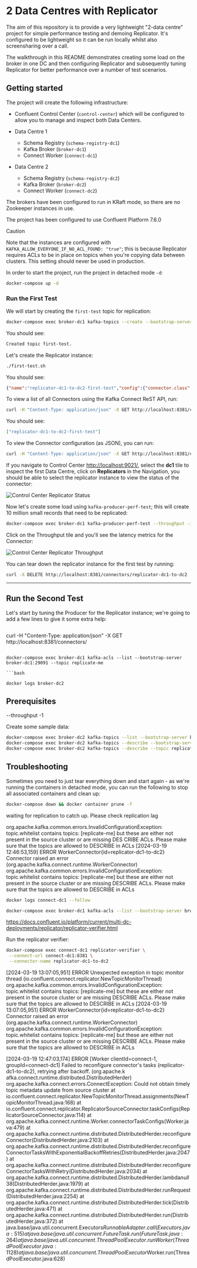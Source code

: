# 2 Data Centres with Replicator

The aim of this repository is to provide a very lightweight "2-data centre" project for simple performance testing and demoing Replicator.  It's configured to be lightweight so it can be run locally whilst also screensharing over a call.

The walkthrough in this README demonstrates creating some load on the broker in one DC and then configuring Replicator and subsequently tuning Replicator for better performance over a number of test scenarios.

## Getting started

The project will create the following infrastructure:

- Confluent Control Center (`control-center`) which will be configured to allow you to manage and inspect both Data Centers.

- Data Centre 1
  - Schema Registry (`schema-registry-dc1`)
  - Kafka Broker (`broker-dc1`)
  - Connect Worker (`connect-dc1`)

- Data Centre 2
  - Schema Registry (`schema-registry-dc2`)
  - Kafka Broker (`broker-dc2`)
  - Connect Worker (`connect-dc2`)

The brokers have been configured to run in KRaft mode, so there are no Zookeeper instances in use.  

The project has been configured to use Confluent Platform 7.6.0

> [!CAUTION]
> Note that the instances are configured with `KAFKA_ALLOW_EVERYONE_IF_NO_ACL_FOUND: "true"`; this is because Replicator requires ACLs to be in place on topics when you're copying data between clusters.  This setting should never be used in production.

In order to start the project, run the project in detached mode `-d`:

```bash
docker-compose up -d
```

### Run the First Test

We will start by creating the `first-test` topic for replication:

```bash
docker-compose exec broker-dc1 kafka-topics --create --bootstrap-server broker-dc1:29091 --topic first-test --replication-factor 1 --partitions 1
```

You should see:

```bash
Created topic first-test.
```

Let's create the Replicator instance:

```bash
./first-test.sh
```

You should see:

```json
{"name":"replicator-dc1-to-dc2-first-test","config":{"connector.class":"io.confluent.connect.replicator.ReplicatorSourceConnector","src.consumer.interceptor.classes":"io.confluent.monitoring.clients.interceptor.MonitoringConsumerInterceptor","src.consumer.confluent.monitoring.interceptor.bootstrap.servers":"broker-dc2:29092","src.kafka.bootstrap.servers":"broker-dc1:29091","src.consumer.group.id":"replicator-connector-consumer-group","src.kafka.timestamps.topic.replication.factor":"1","dest.kafka.bootstrap.servers":"broker-dc2:29092","topic.whitelist":"first-test","key.converter":"io.confluent.connect.replicator.util.ByteArrayConverter","value.converter":"io.confluent.connect.replicator.util.ByteArrayConverter","header.converter":"io.confluent.connect.replicator.util.ByteArrayConverter","confluent.topic.replication.factor":"1","tasks.max":"1","topic.auto.create":"true","name":"replicator-dc1-to-dc2-first-test"},"tasks":[],"type":"source"}
```

To view a list of all Connectors using the Kafka Connect ReST API, run:

```bash
curl -H "Content-Type: application/json" -X GET http://localhost:8381/connectors/ | jq
```

You should see:

```json
["replicator-dc1-to-dc2-first-test"]
```

To view the Connector configuration (as JSON), you can run:

```bash
curl -H "Content-Type: application/json" -X GET http://localhost:8381/connectors/replicator-dc1-to-dc2-first-test | jq
```

If you navigate to Control Center <http://localhost:9021/>, select the **dc1** tile to inspect the first Data Centre, click on **Replicators** in the Navigation, you should be able to select the replicator instance to view the status of the connector:

![Control Center Replicator Status](images/dc1-replicator-status.png "DC1 Replicator Status")

Now let's create some load using `kafka-producer-perf-test`; this will create 10 million small records that need to be replicated:

```bash
docker-compose exec broker-dc1 kafka-producer-perf-test --throughput -1 --num-records 10000000 --topic first-test --record-size 10 --producer-props bootstrap.servers='broker-dc1:29091' acks=all
```

Click on the Throughput tile and you'll see the latency metrics for the Connector:

![Control Center Replicator Throughput](images/throughput-dc1.png "DC1 Replicator Throughput")

You can tear down the replicator instance for the first test by running:

```bash
curl -X DELETE http://localhost:8381/connectors/replicator-dc1-to-dc2 | jq
```

-------

## Run the Second Test

Let's start by tuning the Producer for the Replicator instance; we're going to add a few lines to give it some extra help:

```json

```



curl -H "Content-Type: application/json" -X GET http://localhost:8381/connectors/
```

docker-compose exec broker-dc1 kafka-acls --list --bootstrap-server broker-dc1:29091 --topic replicate-me

```bash

docker logs broker-dc2
```

## Prerequisites



--throughput -1

Create some sample data:




```bash
docker-compose exec broker-dc2 kafka-topics --list --bootstrap-server broker-dc2:29092
docker-compose exec broker-dc2 kafka-topics --describe --bootstrap-server broker-dc2:29092
docker-compose exec broker-dc2 kafka-topics --describe --topic replicate-me --bootstrap-server broker-dc2:29092
```



## Troubleshooting

Sometimes you need to just tear everything down and start again - as we're running the containers in detached mode, you can run the following to stop all associated containers and clean up:

```bash
docker-compose down && docker container prune -f
```

waiting for replication to catch up.  Please check replication lag

org.apache.kafka.common.errors.InvalidConfigurationException: topic.whitelist contains topics: [replicate-me] but these are either not present in the source cluster or are missing DES
CRIBE ACLs. Please make sure that the topics are allowed to DESCRIBE in ACLs
[2024-03-19 12:46:53,159] ERROR WorkerConnector{id=replicator-dc1-to-dc2} Connector raised an error (org.apache.kafka.connect.runtime.WorkerConnector)
org.apache.kafka.common.errors.InvalidConfigurationException: topic.whitelist contains topics: [replicate-me] but these are either not present in the source cluster or are missing DESCRIBE ACLs. Please make sure that the topics are allowed to DESCRIBE in ACLs

```bash
docker logs connect-dc1 --follow
```

```bash
docker-compose exec broker-dc1 kafka-acls --list --bootstrap-server broker-dc1:29091 --topic replicate-me
```


https://docs.confluent.io/platform/current/multi-dc-deployments/replicator/replicator-verifier.html

Run the replicator verifier:

```bash
docker-compose exec connect-dc1 replicator-verifier \
 --connect-url connect-dc1:8381 \
 --connector-name replicator-dc1-to-dc2
```

[2024-03-19 13:07:05,951] ERROR Unexpected exception in topic monitor thread (io.confluent.connect.replicator.NewTopicMonitorThread)
org.apache.kafka.common.errors.InvalidConfigurationException: topic.whitelist contains topics: [replicate-me] but these are either not present in the source cluster or are missing DESCRIBE ACLs. Please make sure that the topics are allowed to DESCRIBE in ACLs
[2024-03-19 13:07:05,951] ERROR WorkerConnector{id=replicator-dc1-to-dc2} Connector raised an error (org.apache.kafka.connect.runtime.WorkerConnector)
org.apache.kafka.common.errors.InvalidConfigurationException: topic.whitelist contains topics: [replicate-me] but these are either not present in the source cluster or are missing DESCRIBE ACLs. Please make sure that the topics are allowed to DESCRIBE in ACLs





[2024-03-19 12:47:03,174] ERROR [Worker clientId=connect-1, groupId=connect-dc1] Failed to reconfigure connector's tasks (replicator-dc1-to-dc2), retrying after backoff. (org.apache.k
afka.connect.runtime.distributed.DistributedHerder)
org.apache.kafka.connect.errors.ConnectException: Could not obtain timely topic metadata update from source cluster
        at io.confluent.connect.replicator.NewTopicMonitorThread.assignments(NewTopicMonitorThread.java:168)
        at io.confluent.connect.replicator.ReplicatorSourceConnector.taskConfigs(ReplicatorSourceConnector.java:114)
        at org.apache.kafka.connect.runtime.Worker.connectorTaskConfigs(Worker.java:479)
        at org.apache.kafka.connect.runtime.distributed.DistributedHerder.reconfigureConnector(DistributedHerder.java:2103)
        at org.apache.kafka.connect.runtime.distributed.DistributedHerder.reconfigureConnectorTasksWithExponentialBackoffRetries(DistributedHerder.java:2047)
        at org.apache.kafka.connect.runtime.distributed.DistributedHerder.reconfigureConnectorTasksWithRetry(DistributedHerder.java:2034)
        at org.apache.kafka.connect.runtime.distributed.DistributedHerder.lambda$null$38(DistributedHerder.java:1979)
        at org.apache.kafka.connect.runtime.distributed.DistributedHerder.runRequest(DistributedHerder.java:2254)
        at org.apache.kafka.connect.runtime.distributed.DistributedHerder.tick(DistributedHerder.java:471)
        at org.apache.kafka.connect.runtime.distributed.DistributedHerder.run(DistributedHerder.java:372)
        at java.base/java.util.concurrent.Executors$RunnableAdapter.call(Executors.java:515)
        at java.base/java.util.concurrent.FutureTask.run(FutureTask.java:264)
        at java.base/java.util.concurrent.ThreadPoolExecutor.runWorker(ThreadPoolExecutor.java:1128)
        at java.base/java.util.concurrent.ThreadPoolExecutor$Worker.run(ThreadPoolExecutor.java:628)